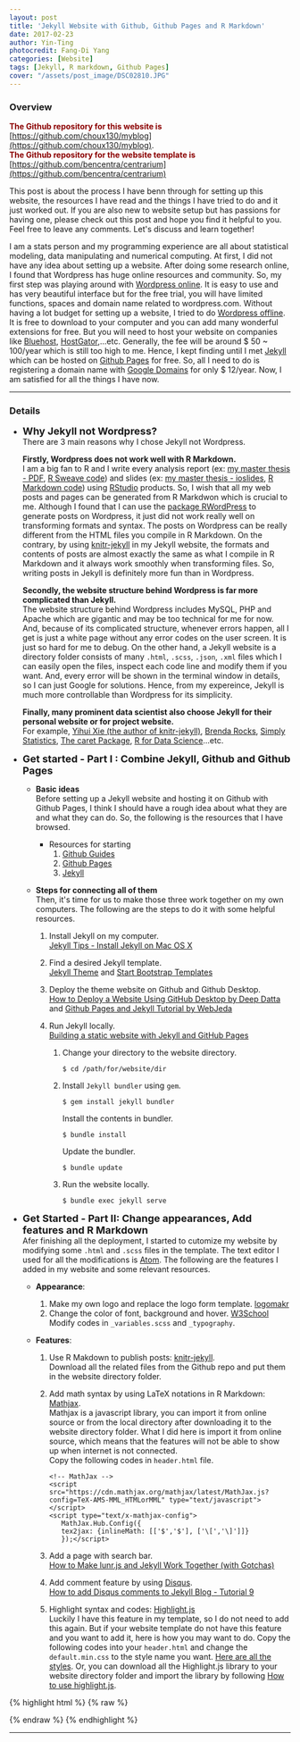 ```yaml
---
layout: post
title: 'Jekyll Website with Github, Github Pages and R Markdown'
date: 2017-02-23
author: Yin-Ting
photocredit: Fang-Di Yang
categories: [Website]
tags: [Jekyll, R markdown, Github Pages]
cover: "/assets/post_image/DSC02810.JPG"
---
```

### Overview
**<font color="darkred">The Github repository for this website is</font>** [https://github.com/choux130/myblog](https://github.com/choux130/myblog). <br />
**<font color="darkred">The Github repository for the website template is</font>** [https://github.com/bencentra/centrarium](https://github.com/bencentra/centrarium)

This post is about the process I have benn through for setting up this website, the resources I have read and the things I have tried to do and it just worked out. If you are also new to website setup but has passions for having one, please check out this post and hope you find it helpful to you. Feel free to leave any comments. Let's discuss and learn together! 

I am a stats person and my programming experience are all about statistical modeling, data manipulating and numerical computing. At first, I did not have any idea about setting up a website. After doing some research online, I found that Wordpress has huge online resources and community. So, my first step was playing around with [Wordpress online](https://wordpress.com/start/design-type-with-store). It is easy to use and has very beautiful interface but for the free trial, you will have limited functions, spaces and domain name related to wordpress.com. Without having a lot budget for setting up a website, I tried to do [Wordpress offline](https://wordpress.org/download/). It is free to download to your computer and you can add many wonderful extensions for free. But you will need to host your website on companies like [Bluehost](https://www.bluehost.com), [HostGator](http://www.hostgator.com),...etc. Generally, the fee will be around \$ 50 ~ 100/year which is still too high to me. Hence, I kept finding until I met [Jekyll](https://jekyllrb.com/) which can be hosted on [Github Pages](https://pages.github.com/) for free. So, all I need to do is registering a domain name with [Google Domains](https://domains.google) for only \$ 12/year. Now, I am satisfied for all the things I have now. 

***

### Details
* **<font size="4">Why Jekyll not Wordpress? </font>** <br />
  There are 3 main reasons why I chose Jekyll not Wordpress. 
  
  **Firstly, Wordpress does not work well with R Markdown.** <br />
  I am a big fan to R and I write every analysis report (ex: [my master thesis - PDF](https://choux130.github.io/text_for_thesis/final_text.pdf), [R Sweave code](https://github.com/choux130/text_for_thesis)) and slides (ex: [my master thesis - ioslides](https://choux130.github.io/slide_thesis_ioslides/#1), [R Markdown code](https://github.com/choux130/slide_thesis_ioslides)) using [RStudio](https://www.rstudio.com/) products. So, I wish that all my web posts and pages can be generated from R Markdwon which is crucial to me. Although I found that I can use the [package RWordPress](https://yihui.name/knitr/demo/wordpress/) to generate posts on Wordpress, it just did not work really well on transforming formats and syntax. The posts on Wordpress can be really different from the HTML files you compile in R Markdown. On the contrary, by using [knitr-jekyll](https://github.com/yihui/knitr-jekyll) in my Jekyll website, the formats and contents of posts are almost exactly the same as what I compile in R Markdown and it always work smoothly when transforming files. So, writing posts in Jekyll is definitely more fun than in Wordpress. 
  
  **Secondly, the website structure behind Wordpress is far more complicated than Jekyll.** <br />
  The website structure behind Wordpress includes MySQL, PHP and Apache which are gigantic and may be too technical for me for now. And, because of its complicated structure, whenever errors happen, all I get is just a white page without any error codes on the user screen. It is just so hard for me to debug. On the other hand, a Jekyll website is a directory folder consists of many `.html`, `.scss`, `.json`, `.xml` files which I can easily open the files, inspect each code line and modify them if you want. And, every error will be shown in the terminal window in details, so I can just Google for solutions. Hence, from my expereince, Jekyll is much more controllable than Wordpress for its simplicity. 
  
  **Finally, many prominent data scientist also choose Jekyll for their personal website or for project website.** <br /> 
  For example, [Yihui Xie (the author of knitr-jekyll)](https://yihui.name), [Brenda Rocks](https://brendanrocks.com), [Simply Statistics](http://simplystatistics.org), [The caret Package](http://topepo.github.io/caret/index.html), [R for Data Science](http://r4ds.had.co.nz)...etc. 

* **<font size="4">Get started - Part I : Combine Jekyll, Github and Github Pages</font>** <br />
  * **Basic ideas** <br />
  Before setting up a Jekyll website and hosting it on Github with Github Pages, I think I should have a rough idea about what they are and what they can do. So, the following is the resources that I have browsed.
  
    * Resources for starting
      1. [Github Guides](https://guides.github.com)
      2. [Github Pages](https://pages.github.com)
      3. [Jekyll](https://jekyllrb.com)
    
  * **Steps for connecting all of them** <br />
  Then, it's time for us to make those three work together on my own computers. The following are the steps to do it with some helpful resources. 
  
    1. Install Jekyll on my computer. <br /> 
    [Jekyll Tips - Install Jekyll on Mac OS X](http://jekyll.tips/jekyll-casts/install-jekyll-on-os-x/)
    2. Find a desired Jekyll template. <br />
    [Jekyll Theme](http://jekyllthemes.org) and [Start Bootstrap Templates](https://startbootstrap.com/template-categories/all/)
    3. Deploy the theme website on Github and Github Desktop. <br />
    [How to Deploy a Website Using GitHub Desktop by Deep Datta](https://www.youtube.com/watch?v=39hnYDC_o9U) and [Github Pages and Jekyll Tutorial by WebJeda](https://www.youtube.com/channel/UCbOO7d0vVo0kIrkd7m32irg)
    4. Run Jekyll locally. <br />
    [Building a static website with Jekyll and GitHub Pages](http://programminghistorian.org/lessons/building-static-sites-with-jekyll-github-pages#section3a)
      
        1. Change your directory to the website directory. 
            ```
            $ cd /path/for/website/dir
            ```
        2. Install `Jekyll bundler` using `gem`. 
            ```
            $ gem install jekyll bundler
            ```
           Install the contents in bundler. 
            ```
            $ bundle install 
            ```
            Update the bundler.
          
            ```
            $ bundle update
            ```
        3. Run the website locally.
          
            ```
            $ bundle exec jekyll serve
            ```
          


          
* **<font size="4">Get Started - Part II: Change appearances, Add features and R Markdown</font>** <br />
  Afer finishing all the deployment, I started to cutomize my website by modifying some `.html` and `.scss` files in the template. The text editor I used for all the modifications is [Atom](https://atom.io). The following are the features I added in my website and some relevant resources. 

  * **Appearance**:
    1. Make my own logo and replace the logo form template. [logomakr](https://logomakr.com)  
    2. Change the color of font, background and hover. [W3School](https://www.w3schools.com/colors/colors_picker.asp) <br />
      Modify codes in `_variables.scss` and `_typography`. 
      
  * **Features**: 
    1. Use R Makdown to publish posts:  [knitr-jekyll](https://github.com/yihui/knitr-jekyll). <br /> 
       Download all the related files from the Github repo and put them in the website directory folder. 
    2. Add math syntax by using LaTeX notations in R Markdown: [Mathjax](http://docs.mathjax.org/en/latest/start.html). <br />
    Mathjax is a javascript library, you can import it from online source or from the local directory after downloading it to the website directory folder. What I did here is import it from online source, which means that the features will not be able to show up when internet is not connected.<br />
       Copy the following codes in `header.html` file. 
       
       ```
       <!-- MathJax -->
       <script src="https://cdn.mathjax.org/mathjax/latest/MathJax.js?config=TeX-AMS-MML_HTMLorMML" type="text/javascript"></script>
       <script type="text/x-mathjax-config">
          MathJax.Hub.Config({
          tex2jax: {inlineMath: [['$','$'], ['\[','\]']]}
          });</script>
       ```  
    4. Add a page with search bar. <br />
    [How to Make lunr.js and Jekyll Work Together (with Gotchas)](http://rayhightower.com/blog/2016/01/04/how-to-make-lunrjs-jekyll-work-together/) 
    5. Add comment feature by using [Disqus](https://disqus.com). <br />
    [How to add Disqus comments to Jekyll Blog - Tutorial 9](https://www.youtube.com/watch?v=etvHFmVCvj8)
    6. Highlight syntax and codes:  [Highlight.js](https://highlightjs.org) <br />
    Luckily I have this feature in my template, so I do not need to add this again. But if your website template do not have this feature and you want to add it, here is how you may want to do. Copy the following codes into your `header.html` and change the `default.min.css` to the style name you want. [Here are all the styles](https://highlightjs.org/static/demo/). Or, you can download all the Highlight.js library to your website directory folder and import the library by following [How to use highlight.js](https://highlightjs.org/usage/). 

{% highlight html %}
{% raw %}
<link rel="stylesheet"  href="//cdnjs.cloudflare.com/ajax/libs/highlight.js/9.9.0/styles/default.min.css">
<script src="//cdnjs.cloudflare.com/ajax/libs/highlight.js/9.9.0/highlight.min.js"></script>
{% endraw %}
{% endhighlight %}
      
  

***
